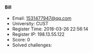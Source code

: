 #### Bill  

* Email: 1531477947@qq.com  
* University: CUST  
* Register Time: 2018-03-26 22:56:14  
* Register IP: 198.13.55.122  
* Score: 0  
* Solved challenges: 

